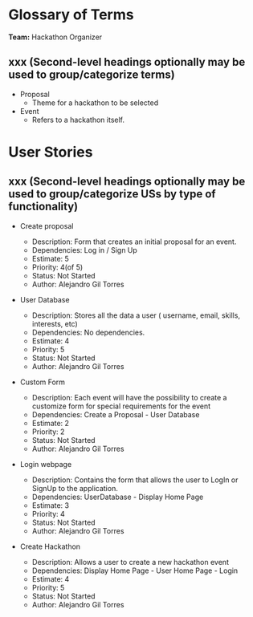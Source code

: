 # Glossary of Terms

**Team:** Hackathon Organizer

## xxx (Second-level headings optionally may be used to group/categorize terms)

- Proposal
  - Theme for a hackathon to be selected
- Event
  - Refers to a hackathon itself.
# User Stories

## xxx (Second-level headings optionally may be used to group/categorize USs by type of functionality)

- Create proposal
  - Description: Form that creates an initial proposal for an event.
  - Dependencies: Log in / Sign Up
  - Estimate: 5
  - Priority: 4(of 5)
  - Status: Not Started
  - Author: Alejandro Gil Torres

- User Database
  - Description: Stores all the data a user ( username, email, skills, interests, etc)
  - Dependencies: No dependencies.
  - Estimate: 4
  - Priority: 5
  - Status: Not Started
  - Author: Alejandro Gil Torres

- Custom Form
  - Description: Each event will have the possibility to create a customize form for special requirements for the event
  - Dependencies: Create a Proposal - User Database
  - Estimate: 2
  - Priority: 2
  - Status: Not Started
  - Author: Alejandro Gil Torres

- Login webpage
  - Description: Contains the form that allows the user to LogIn or SignUp to the application.
  - Dependencies: UserDatabase - Display Home Page
  - Estimate: 3
  - Priority: 4
  - Status: Not Started
  - Author: Alejandro Gil Torres

- Create Hackathon
  - Description: Allows a user to create a new hackathon event
  - Dependencies: Display Home Page - User Home Page - Login
  - Estimate: 4
  - Priority: 5
  - Status: Not Started
  - Author: Alejandro Gil Torres